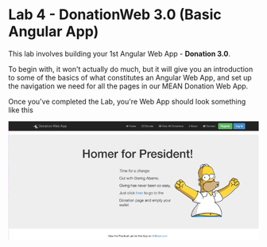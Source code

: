 # Lab 4 - DonationWeb 3.0 (Basic Angular App)

This lab involves building your 1st Angular Web App - **Donation 3.0**.

To begin with, it won't actually do much, but it will give you an introduction to some of the basics of what constitutes an Angular Web App, and set up the navigation we need for all the pages in our MEAN Donation Web App.

Once you've completed the Lab, you're Web App should look something like this

![](../images/donationwebapp.jpg)